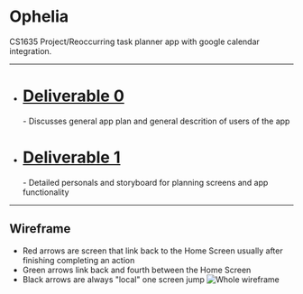 # Ophelia
CS1635 Project/Reoccurring task planner app with google calendar integration.
___
- <h1><a href="https://docs.google.com/document/d/1RFyngT-M6zcHdIN8o71TNi3WqWU-kVsYHzmeFXxLN3Y/edit">Deliverable 0</a></h1>
  - Discusses general app plan and general descrition of users of the app
- <h1><a href="https://docs.google.com/presentation/d/1nmNfW_MpaunoF-vFupPI1xJbjUCSXYqzJROpoPPIT4M/edit#slide=id.p">Deliverable 1</a></h1>
  - Detailed personals and storyboard for planning screens and app functionality
___
## Wireframe
- Red arrows are screen that link back to the Home Screen usually after finishing completing an action
- Green arrows link back and fourth between the Home Screen 
- Black arrows are always "local" one screen jump
![Whole wireframe](https://github.com/Sean-Shmulevich/Ophelia/blob/main/.images/WireframeAll.png)